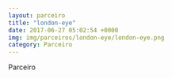 ```yaml
---
layout: parceiro
title: "london-eye"
date: 2017-06-27 05:02:54 +0000
img: img/parceiros/london-eye/london-eye.png
category: Parceiro
---
```

Parceiro